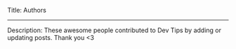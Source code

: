 Title: Authors

-----

Description: These awesome people contributed to Dev Tips by adding or updating posts. Thank you <3
